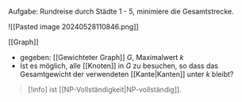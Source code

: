 Aufgabe: Rundreise durch Städte 1 - 5, minimiere die Gesamtstrecke.

![[Pasted image 20240528110846.png]]

[[Graph]] 
- gegeben: [[Gewichteter Graph]] $G$, Maximalwert $k$
- Ist es möglich, alle [[Knoten]] in $G$ zu besuchen, so dass das Gesamtgewicht der verwendeten [[Kante|Kanten]] unter $k$ bleibt?

> [!info] ist [[NP-Vollständigkeit|NP-vollständig]].